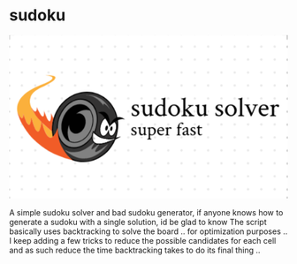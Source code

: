 # sudoku
![](https://github.com/kithstack1/sudoku/blob/master/homepaage%20sudoku.png)

A simple sudoku solver and bad sudoku generator, if anyone knows how to generate a sudoku with a single solution, id be glad to know
The script basically uses backtracking to solve the board .. for optimization purposes .. I keep adding a few tricks to reduce the 
possible candidates for each cell and as such reduce the time backtracking takes to do its final thing .. 
